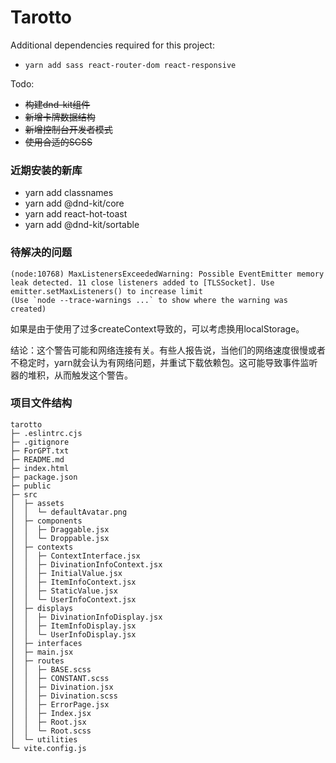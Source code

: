 # Tarotto

Additional dependencies required for this project:
+ `yarn add sass react-router-dom react-responsive`

Todo:
+ ~~构建dnd-kit组件~~
+ ~~新增卡牌数据结构~~
+ ~~新增控制台开发者模式~~
+ ~~使用合适的SCSS~~

### 近期安装的新库

+ yarn add classnames
+ yarn add @dnd-kit/core
+ yarn add react-hot-toast
+ yarn add @dnd-kit/sortable

### 待解决的问题

```
(node:10768) MaxListenersExceededWarning: Possible EventEmitter memory leak detected. 11 close listeners added to [TLSSocket]. Use emitter.setMaxListeners() to increase limit
(Use `node --trace-warnings ...` to show where the warning was created)
```

如果是由于使用了过多createContext导致的，可以考虑换用localStorage。

结论：这个警告可能和网络连接有关。有些人报告说，当他们的网络速度很慢或者不稳定时，yarn就会认为有网络问题，并重试下载依赖包。这可能导致事件监听器的堆积，从而触发这个警告。

### 项目文件结构

```
tarotto
├─ .eslintrc.cjs
├─ .gitignore
├─ ForGPT.txt
├─ README.md
├─ index.html
├─ package.json
├─ public
├─ src
│  ├─ assets
│  │  └─ defaultAvatar.png
│  ├─ components
│  │  ├─ Draggable.jsx
│  │  └─ Droppable.jsx
│  ├─ contexts
│  │  ├─ ContextInterface.jsx
│  │  ├─ DivinationInfoContext.jsx
│  │  ├─ InitialValue.jsx
│  │  ├─ ItemInfoContext.jsx
│  │  ├─ StaticValue.jsx
│  │  └─ UserInfoContext.jsx
│  ├─ displays
│  │  ├─ DivinationInfoDisplay.jsx
│  │  ├─ ItemInfoDisplay.jsx
│  │  └─ UserInfoDisplay.jsx
│  ├─ interfaces
│  ├─ main.jsx
│  ├─ routes
│  │  ├─ BASE.scss
│  │  ├─ CONSTANT.scss
│  │  ├─ Divination.jsx
│  │  ├─ Divination.scss
│  │  ├─ ErrorPage.jsx
│  │  ├─ Index.jsx
│  │  ├─ Root.jsx
│  │  └─ Root.scss
│  └─ utilities
└─ vite.config.js

```